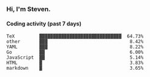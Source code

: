 ### Hi, I'm Steven.

#### Coding activity (past 7 days)
```
TeX         ▓▓▓▓▓▓▓▓▓▓▓▓▓▓▓▓▓▓▓▓▓▓▓▓▓▓▓▓▓▓  64.73%
other       ▓▓▓                              8.42%
YAML        ▓▓▓                              8.22%
Go          ▓▓                               6.00%
JavaScript  ▓▓                               5.14%
HTML        ▓                                3.83%
markdown    ▓                                3.65%
```

